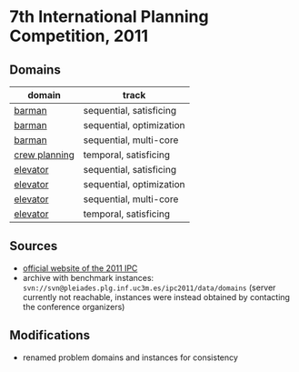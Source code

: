 # 7th International Planning Competition, 2011

## Domains

| domain | track |
|--------|-------|
| [barman](domains/barman-sequential-satisficing) | sequential, satisficing |
| [barman](domains/barman-sequential-optimization) | sequential, optimization |
| [barman](domains/barman-sequential-multi-core) | sequential, multi-core |
| [crew planning](domains/crew-planning-temporal-satisficing) | temporal, satisficing |
| [elevator](domains/elevator-sequential-satisficing) | sequential, satisficing |
| [elevator](domains/elevator-sequential-optimization) | sequential, optimization |
| [elevator](domains/elevator-sequential-multi-core) | sequential, multi-core |
| [elevator](domains/elevator-temporal-satisficing) | temporal, satisficing |

## Sources

* [official website of the 2011 IPC][1]
* archive with benchmark instances: `svn://svn@pleiades.plg.inf.uc3m.es/ipc2011/data/domains` (server currently not reachable, instances were instead obtained by contacting the conference organizers)

## Modifications

* renamed problem domains and instances for consistency




[1]:http://www.plg.inf.uc3m.es/ipc2011-deterministic/
